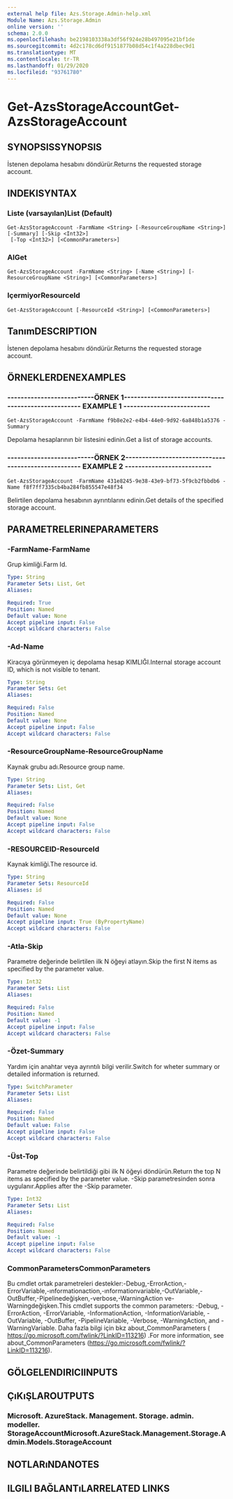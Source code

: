 ```yaml
---
external help file: Azs.Storage.Admin-help.xml
Module Name: Azs.Storage.Admin
online version: ''
schema: 2.0.0
ms.openlocfilehash: be2198103338a3df56f924e28b497095e21bf1de
ms.sourcegitcommit: 4d2c178cd6df9151877b08d54c1f4a228dbec9d1
ms.translationtype: MT
ms.contentlocale: tr-TR
ms.lasthandoff: 01/29/2020
ms.locfileid: "93761780"
---
```

# <span data-ttu-id="7e701-101">Get-AzsStorageAccount</span><span class="sxs-lookup"><span data-stu-id="7e701-101">Get-AzsStorageAccount</span></span>

## <span data-ttu-id="7e701-102">SYNOPSIS</span><span class="sxs-lookup"><span data-stu-id="7e701-102">SYNOPSIS</span></span>
<span data-ttu-id="7e701-103">İstenen depolama hesabını döndürür.</span><span class="sxs-lookup"><span data-stu-id="7e701-103">Returns the requested storage account.</span></span>

## <span data-ttu-id="7e701-104">INDEKI</span><span class="sxs-lookup"><span data-stu-id="7e701-104">SYNTAX</span></span>

### <span data-ttu-id="7e701-105">Liste (varsayılan)</span><span class="sxs-lookup"><span data-stu-id="7e701-105">List (Default)</span></span>
```
Get-AzsStorageAccount -FarmName <String> [-ResourceGroupName <String>] [-Summary] [-Skip <Int32>]
 [-Top <Int32>] [<CommonParameters>]
```

### <span data-ttu-id="7e701-106">Al</span><span class="sxs-lookup"><span data-stu-id="7e701-106">Get</span></span>
```
Get-AzsStorageAccount -FarmName <String> [-Name <String>] [-ResourceGroupName <String>] [<CommonParameters>]
```

### <span data-ttu-id="7e701-107">Içermiyor</span><span class="sxs-lookup"><span data-stu-id="7e701-107">ResourceId</span></span>
```
Get-AzsStorageAccount [-ResourceId <String>] [<CommonParameters>]
```

## <span data-ttu-id="7e701-108">Tanım</span><span class="sxs-lookup"><span data-stu-id="7e701-108">DESCRIPTION</span></span>
<span data-ttu-id="7e701-109">İstenen depolama hesabını döndürür.</span><span class="sxs-lookup"><span data-stu-id="7e701-109">Returns the requested storage account.</span></span>

## <span data-ttu-id="7e701-110">ÖRNEKLERDEN</span><span class="sxs-lookup"><span data-stu-id="7e701-110">EXAMPLES</span></span>

### <span data-ttu-id="7e701-111">--------------------------ÖRNEK 1--------------------------</span><span class="sxs-lookup"><span data-stu-id="7e701-111">-------------------------- EXAMPLE 1 --------------------------</span></span>
```
Get-AzsStorageAccount -FarmName f9b8e2e2-e4b4-44e0-9d92-6a848b1a5376 -Summary
```

<span data-ttu-id="7e701-112">Depolama hesaplarının bir listesini edinin.</span><span class="sxs-lookup"><span data-stu-id="7e701-112">Get a list of storage accounts.</span></span>

### <span data-ttu-id="7e701-113">--------------------------ÖRNEK 2--------------------------</span><span class="sxs-lookup"><span data-stu-id="7e701-113">-------------------------- EXAMPLE 2 --------------------------</span></span>
```
Get-AzsStorageAccount -FarmName 431e8245-9e38-43e9-bf73-5f9cb2fbbdb6 -Name f8f7ff7335cb4ba284fb855547e48f34
```

<span data-ttu-id="7e701-114">Belirtilen depolama hesabının ayrıntılarını edinin.</span><span class="sxs-lookup"><span data-stu-id="7e701-114">Get details of the specified storage account.</span></span>

## <span data-ttu-id="7e701-115">PARAMETRELERINE</span><span class="sxs-lookup"><span data-stu-id="7e701-115">PARAMETERS</span></span>

### <span data-ttu-id="7e701-116">-FarmName</span><span class="sxs-lookup"><span data-stu-id="7e701-116">-FarmName</span></span>
<span data-ttu-id="7e701-117">Grup kimliği.</span><span class="sxs-lookup"><span data-stu-id="7e701-117">Farm Id.</span></span>

```yaml
Type: String
Parameter Sets: List, Get
Aliases: 

Required: True
Position: Named
Default value: None
Accept pipeline input: False
Accept wildcard characters: False
```

### <span data-ttu-id="7e701-118">-Ad</span><span class="sxs-lookup"><span data-stu-id="7e701-118">-Name</span></span>
<span data-ttu-id="7e701-119">Kiracıya görünmeyen iç depolama hesap KIMLIĞI.</span><span class="sxs-lookup"><span data-stu-id="7e701-119">Internal storage account ID, which is not visible to tenant.</span></span>

```yaml
Type: String
Parameter Sets: Get
Aliases: 

Required: False
Position: Named
Default value: None
Accept pipeline input: False
Accept wildcard characters: False
```

### <span data-ttu-id="7e701-120">-ResourceGroupName</span><span class="sxs-lookup"><span data-stu-id="7e701-120">-ResourceGroupName</span></span>
<span data-ttu-id="7e701-121">Kaynak grubu adı.</span><span class="sxs-lookup"><span data-stu-id="7e701-121">Resource group name.</span></span>

```yaml
Type: String
Parameter Sets: List, Get
Aliases: 

Required: False
Position: Named
Default value: None
Accept pipeline input: False
Accept wildcard characters: False
```

### <span data-ttu-id="7e701-122">-RESOURCEID</span><span class="sxs-lookup"><span data-stu-id="7e701-122">-ResourceId</span></span>
<span data-ttu-id="7e701-123">Kaynak kimliği.</span><span class="sxs-lookup"><span data-stu-id="7e701-123">The resource id.</span></span>

```yaml
Type: String
Parameter Sets: ResourceId
Aliases: id

Required: False
Position: Named
Default value: None
Accept pipeline input: True (ByPropertyName)
Accept wildcard characters: False
```

### <span data-ttu-id="7e701-124">-Atla</span><span class="sxs-lookup"><span data-stu-id="7e701-124">-Skip</span></span>
<span data-ttu-id="7e701-125">Parametre değerinde belirtilen ilk N öğeyi atlayın.</span><span class="sxs-lookup"><span data-stu-id="7e701-125">Skip the first N items as specified by the parameter value.</span></span>

```yaml
Type: Int32
Parameter Sets: List
Aliases: 

Required: False
Position: Named
Default value: -1
Accept pipeline input: False
Accept wildcard characters: False
```

### <span data-ttu-id="7e701-126">-Özet</span><span class="sxs-lookup"><span data-stu-id="7e701-126">-Summary</span></span>
<span data-ttu-id="7e701-127">Yardım için anahtar veya ayrıntılı bilgi verilir.</span><span class="sxs-lookup"><span data-stu-id="7e701-127">Switch for wheter summary or detailed information is returned.</span></span>

```yaml
Type: SwitchParameter
Parameter Sets: List
Aliases: 

Required: False
Position: Named
Default value: False
Accept pipeline input: False
Accept wildcard characters: False
```

### <span data-ttu-id="7e701-128">-Üst</span><span class="sxs-lookup"><span data-stu-id="7e701-128">-Top</span></span>
<span data-ttu-id="7e701-129">Parametre değerinde belirtildiği gibi ilk N öğeyi döndürün.</span><span class="sxs-lookup"><span data-stu-id="7e701-129">Return the top N items as specified by the parameter value.</span></span>
<span data-ttu-id="7e701-130">-Skip parametresinden sonra uygulanır.</span><span class="sxs-lookup"><span data-stu-id="7e701-130">Applies after the -Skip parameter.</span></span>

```yaml
Type: Int32
Parameter Sets: List
Aliases: 

Required: False
Position: Named
Default value: -1
Accept pipeline input: False
Accept wildcard characters: False
```

### <span data-ttu-id="7e701-131">CommonParameters</span><span class="sxs-lookup"><span data-stu-id="7e701-131">CommonParameters</span></span>
<span data-ttu-id="7e701-132">Bu cmdlet ortak parametreleri destekler:-Debug,-ErrorAction,-ErrorVariable,-ınformationaction,-ınformationvariable,-OutVariable,-OutBuffer,-Pipelinedeğişken,-verbose,-WarningAction ve-Warningdeğişken.</span><span class="sxs-lookup"><span data-stu-id="7e701-132">This cmdlet supports the common parameters: -Debug, -ErrorAction, -ErrorVariable, -InformationAction, -InformationVariable, -OutVariable, -OutBuffer, -PipelineVariable, -Verbose, -WarningAction, and -WarningVariable.</span></span> <span data-ttu-id="7e701-133">Daha fazla bilgi için bkz about_CommonParameters ( https://go.microsoft.com/fwlink/?LinkID=113216) .</span><span class="sxs-lookup"><span data-stu-id="7e701-133">For more information, see about_CommonParameters (https://go.microsoft.com/fwlink/?LinkID=113216).</span></span>

## <span data-ttu-id="7e701-134">GÖLGELENDIRICI</span><span class="sxs-lookup"><span data-stu-id="7e701-134">INPUTS</span></span>

## <span data-ttu-id="7e701-135">ÇıKıŞLAR</span><span class="sxs-lookup"><span data-stu-id="7e701-135">OUTPUTS</span></span>

### <span data-ttu-id="7e701-136">Microsoft. AzureStack. Management. Storage. admin. modeller. StorageAccount</span><span class="sxs-lookup"><span data-stu-id="7e701-136">Microsoft.AzureStack.Management.Storage.Admin.Models.StorageAccount</span></span>

## <span data-ttu-id="7e701-137">NOTLARıNDA</span><span class="sxs-lookup"><span data-stu-id="7e701-137">NOTES</span></span>

## <span data-ttu-id="7e701-138">ILGILI BAĞLANTıLAR</span><span class="sxs-lookup"><span data-stu-id="7e701-138">RELATED LINKS</span></span>

